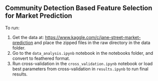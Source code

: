 ## Community Detection Based Feature Selection for Market Prediction

To run: 

1. Get the data at: https://www.kaggle.com/c/jane-street-market-prediction and place the zipped files in the raw directory in the data folder.
2. Go to the `data_analysis.ipynb` notebook in the notebooks folder, and convert to feathered format.
3. Run cross-validation in the `cross_validation.ipynb` notebook or load best parameters from cross-validation in `results.ipynb` to run final results.
